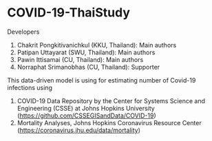 # COVID-19-ThaiStudy

Developers
1. Chakrit Pongkitivanichkul (KKU, Thailand): Main authors
2. Patipan Uttayarat (SWU, Thailand): Main authors
3. Pawin Ittisamai (CU, Thailand): Main authors
4. Norraphat Srimanobhas (CU, Thailand): Supporter

This data-driven model is using for estimating number of Covid-19 infections using
1. COVID-19 Data Repository by the Center for Systems Science and Engineering (CSSE) at Johns Hopkins University (https://github.com/CSSEGISandData/COVID-19)
2. Mortality Analyses, Johns Hopkins Coronavirus Resource Center (https://coronavirus.jhu.edu/data/mortality)
